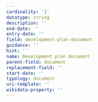 ```yaml
---
cardinality: '1'
datatype: string
description: ''
end-date: ''
entry-date: ''
field: development-plan-document
guidance: ''
hint: ''
name: Development plan document
parent-field: document
replacement-field: ''
start-date: ''
typology: document
uri-template: ''
wikidata-property: ''
---
```


